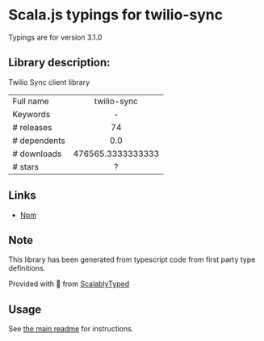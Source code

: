 
# Scala.js typings for twilio-sync

Typings are for version 3.1.0

## Library description:
Twilio Sync client library

|                    |                 |
| ------------------ | :-------------: |
| Full name          | twilio-sync |
| Keywords           | - |
| # releases         | 74 |
| # dependents       | 0.0 |
| # downloads        | 476565.3333333333 |
| # stars            | ? |

## Links
- [Npm](https://www.npmjs.com/package/twilio-sync)
    


## Note
This library has been generated from typescript code from first party type definitions.

Provided with :purple_heart: from [ScalablyTyped](https://github.com/oyvindberg/ScalablyTyped)

## Usage
See [the main readme](../../readme.md) for instructions.


